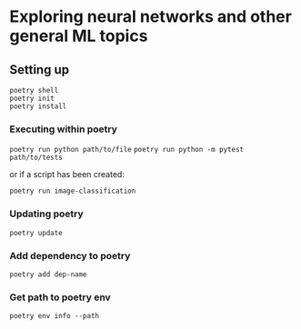 # Exploring neural networks and other general ML topics

## Setting up
```
poetry shell
poetry init
poetry install
```

### Executing within poetry
`poetry run python path/to/file`
`poetry run python -m pytest path/to/tests`

or if a script has been created:

`poetry run image-classification`

### Updating poetry
`poetry update`

### Add dependency to poetry
`poetry add dep-name`

### Get path to poetry env
`poetry env info --path`
